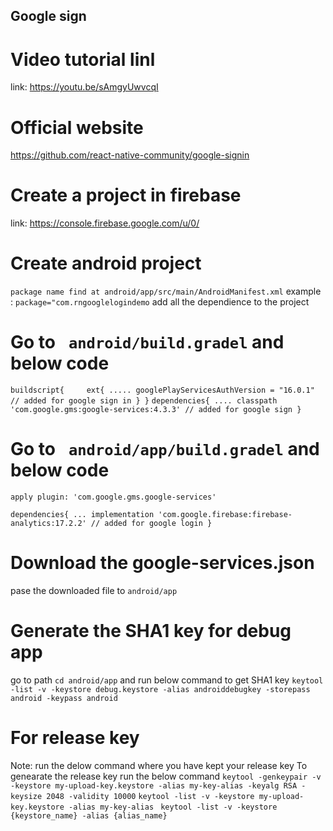 ## Google sign

# Video tutorial linl
link: https://youtu.be/sAmgyUwvcqI
# Official website
https://github.com/react-native-community/google-signin

# Create a project in firebase 
link: https://console.firebase.google.com/u/0/

# Create android project
`` package name find at android/app/src/main/AndroidManifest.xml ``
example :
`` package="com.rngooglelogindemo ``
add all the dependience to the project
# Go to `` android/build.gradel`` and below code

`` buildscript{    
    ext{
        .....
googlePlayServicesAuthVersion = "16.0.1" // added for google sign in
    }
} ``
`` dependencies{
    ....
classpath 'com.google.gms:google-services:4.3.3' // added for google sign
} 
``
# Go to `` android/app/build.gradel`` and below code
`` apply plugin: 'com.google.gms.google-services' ``

`` dependencies{
    ...
     implementation 'com.google.firebase:firebase-analytics:17.2.2' // added for google login
}
``
# Download the google-services.json 
pase the downloaded file to ``android/app``

# Generate the SHA1 key for debug app 
go to path `` cd android/app `` and run below command to get SHA1 key
`` keytool -list -v -keystore debug.keystore -alias androiddebugkey -storepass android -keypass android ``
# For release key
Note: run the delow command where you have kept your release key 
To genearate the release key run the below command
`` keytool -genkeypair -v -keystore my-upload-key.keystore -alias my-key-alias -keyalg RSA -keysize 2048 -validity 10000 ``
`` keytool -list -v -keystore my-upload-key.keystore -alias my-key-alias ``
`` keytool -list -v -keystore {keystore_name} -alias {alias_name}``